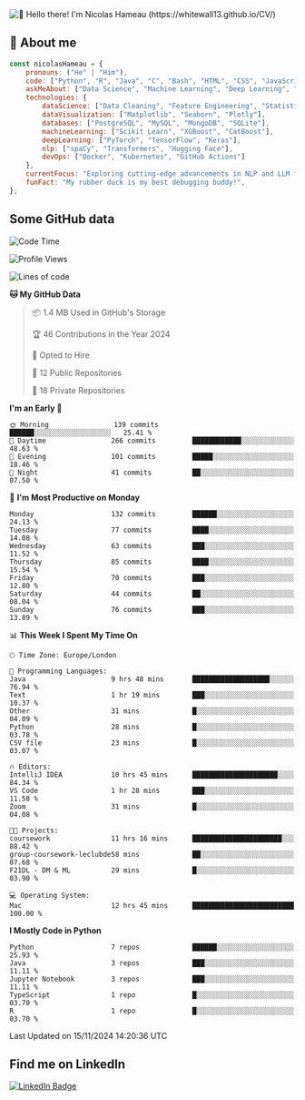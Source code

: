 <img src="assets/intro.gif" alt="👋 Hello there! I'm Nicolas Hameau (https://whitewall13.github.io/CV/)" title="👋 Hello there! I'm Nicolas Hameau"/>

<!---visitors number here--->

## :book: About me

```javascript
const nicolasHameau = {
    pronouns: ("He" | "Him"),
    code: ["Python", "R", "Java", "C", "Bash", "HTML", "CSS", "JavaScript", "PHP", "SQL"],
    askMeAbout: ["Data Science", "Machine Learning", "Deep Learning", "NLP", "LLM", "Computer Vision", "MLOps"],
    technologies: {
        dataScience: ["Data Cleaning", "Feature Engineering", "Statistical Analysis"],
        dataVisualization: ["Matplotlib", "Seaborn", "Plotly"],
        databases: ["PostgreSQL", "MySQL", "MongoDB", "SQLite"],
        machineLearning: ["Scikit Learn", "XGBoost", "CatBoost"],
        deepLearning: ["PyTorch", "TensorFlow", "Keras"],
        nlp: ["spaCy", "Transformers", "Hugging Face"],
        devOps: ["Docker", "Kubernetes", "GitHub Actions"]
    },
    currentFocus: "Exploring cutting-edge advancements in NLP and LLM fine-tuning",
    funFact: "My rubber duck is my best debugging buddy!",
};
```
## Some GitHub data

<!--START_SECTION:waka-->
![Code Time](http://img.shields.io/badge/Code%20Time-16%20hrs%2054%20mins-blue)

![Profile Views](http://img.shields.io/badge/Profile%20Views-0-blue)

![Lines of code](https://img.shields.io/badge/From%20Hello%20World%20I%27ve%20Written-5.8%20million%20lines%20of%20code-blue)

**🐱 My GitHub Data** 

> 📦 1.4 MB Used in GitHub's Storage 
 > 
> 🏆 46 Contributions in the Year 2024
 > 
> 💼 Opted to Hire
 > 
> 📜 12 Public Repositories 
 > 
> 🔑 18 Private Repositories 
 > 
**I'm an Early 🐤** 

```text
🌞 Morning                139 commits         ██████░░░░░░░░░░░░░░░░░░░   25.41 % 
🌆 Daytime                266 commits         ████████████░░░░░░░░░░░░░   48.63 % 
🌃 Evening                101 commits         █████░░░░░░░░░░░░░░░░░░░░   18.46 % 
🌙 Night                  41 commits          ██░░░░░░░░░░░░░░░░░░░░░░░   07.50 % 
```
📅 **I'm Most Productive on Monday** 

```text
Monday                   132 commits         ██████░░░░░░░░░░░░░░░░░░░   24.13 % 
Tuesday                  77 commits          ████░░░░░░░░░░░░░░░░░░░░░   14.08 % 
Wednesday                63 commits          ███░░░░░░░░░░░░░░░░░░░░░░   11.52 % 
Thursday                 85 commits          ████░░░░░░░░░░░░░░░░░░░░░   15.54 % 
Friday                   70 commits          ███░░░░░░░░░░░░░░░░░░░░░░   12.80 % 
Saturday                 44 commits          ██░░░░░░░░░░░░░░░░░░░░░░░   08.04 % 
Sunday                   76 commits          ███░░░░░░░░░░░░░░░░░░░░░░   13.89 % 
```


📊 **This Week I Spent My Time On** 

```text
🕑︎ Time Zone: Europe/London

💬 Programming Languages: 
Java                     9 hrs 48 mins       ███████████████████░░░░░░   76.94 % 
Text                     1 hr 19 mins        ███░░░░░░░░░░░░░░░░░░░░░░   10.37 % 
Other                    31 mins             █░░░░░░░░░░░░░░░░░░░░░░░░   04.09 % 
Python                   28 mins             █░░░░░░░░░░░░░░░░░░░░░░░░   03.78 % 
CSV file                 23 mins             █░░░░░░░░░░░░░░░░░░░░░░░░   03.07 % 

🔥 Editors: 
IntelliJ IDEA            10 hrs 45 mins      █████████████████████░░░░   84.34 % 
VS Code                  1 hr 28 mins        ███░░░░░░░░░░░░░░░░░░░░░░   11.58 % 
Zoom                     31 mins             █░░░░░░░░░░░░░░░░░░░░░░░░   04.08 % 

🐱‍💻 Projects: 
coursework               11 hrs 16 mins      ██████████████████████░░░   88.42 % 
group-coursework-leclubde58 mins             ██░░░░░░░░░░░░░░░░░░░░░░░   07.68 % 
F21DL - DM & ML          29 mins             █░░░░░░░░░░░░░░░░░░░░░░░░   03.90 % 

💻 Operating System: 
Mac                      12 hrs 45 mins      █████████████████████████   100.00 % 
```

**I Mostly Code in Python** 

```text
Python                   7 repos             ██████░░░░░░░░░░░░░░░░░░░   25.93 % 
Java                     3 repos             ███░░░░░░░░░░░░░░░░░░░░░░   11.11 % 
Jupyter Notebook         3 repos             ███░░░░░░░░░░░░░░░░░░░░░░   11.11 % 
TypeScript               1 repo              █░░░░░░░░░░░░░░░░░░░░░░░░   03.70 % 
R                        1 repo              █░░░░░░░░░░░░░░░░░░░░░░░░   03.70 % 
```




 Last Updated on 15/11/2024 14:20:36 UTC
<!--END_SECTION:waka-->

## Find me on LinkedIn
<div id="badges">
  <a href="https://www.linkedin.com/in/nicolas-hameau-13242002/">
    <img src="https://img.shields.io/badge/LinkedIn-blue?style=for-the-badge&logo=linkedin&logoColor=white" alt="LinkedIn Badge"/>
  </a>
</div>



